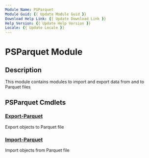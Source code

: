 ```yaml
---
Module Name: PSParquet
Module Guid: {{ Update Module Guid }}
Download Help Link: {{ Update Download Link }}
Help Version: {{ Update Help Version }}
Locale: {{ Update Locale }}
---
```


# PSParquet Module
## Description
This module contains modules to import and export data from and to Parquet files

## PSParquet Cmdlets
### [Export-Parquet](Export-Parquet.md)
Export objects to Parquet file

### [Import-Parquet](Import-Parquet.md)
Import objects from Parquet file

